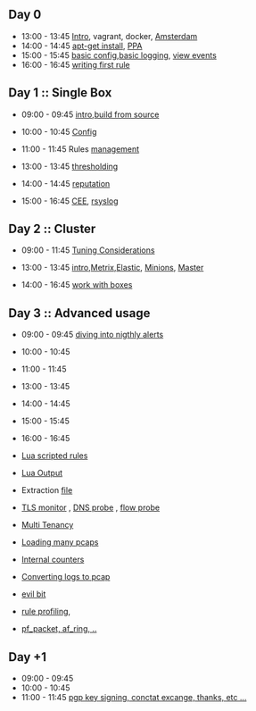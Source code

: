 
## Day 0

* 13:00 - 13:45 [Intro](/suricata/day_intro/README.md), vagrant, docker, [Amsterdam](/suricata/day_intro/Amsterdam.md)
* 14:00 - 14:45 [apt-get install](/suricata/day_intro/AptGetInstall.md), [PPA](/suricata/day_intro/AptGetInstallPPA.md)
* 15:00 - 15:45 [basic config](/suricata/day_intro/BasicConf.md),[basic logging](/suricata/day_intro/BasicLogging.md), [view events](/suricata/day_intro/EveView.md)
* 16:00 - 16:45 [writing first rule](/suricata/day_intro/SimpleRule.md)


## Day 1 :: Single Box

* 09:00 - 09:45 [intro](/suricata/day_1/README.md),[build from source](/suricata/day_1/BuildFromSource.md)
* 10:00 - 10:45 [Config](/suricata/day_1/SingleHostConfig.md)
* 11:00 - 11:45 Rules [management](/suricata/day_1/RuleManagement.md)



* 13:00 - 13:45 [thresholding](/suricata/day_1/RuleThresholding.md)
* 14:00 - 14:45 [reputation](/suricata/day_1/Reputation.md)
* 15:00 - 16:45 [CEE](/suricata/day_1/CEE.md), [rsyslog](/suricata/day_1/rsyslog.md)


## Day 2 :: Cluster

* 09:00 - 11:45 [Tuning Considerations](/suricata/day_1/SingleBoxtuning.md)


* 13:00 - 13:45 [intro](/suricata/day_2/README.md),[Metrix](/suricata/day_2/SetUpMetrics.md),[Elastic](/suricata/day_2/SetUpElastic.md), [Minions](/suricata/day_2/SetUpMinions.md), [Master](/suricata/day_2/SetUpMaster.md)
* 14:00 - 16:45 [work with boxes](/suricata/day_2/notes.md)



## Day 3 :: Advanced usage

* 09:00 - 09:45 [diving into nigthly alerts](/suricata/day_2/Kibana4.md)
* 10:00 - 10:45
* 11:00 - 11:45



* 13:00 - 13:45
* 14:00 - 14:45   
* 15:00 - 15:45
* 16:00 - 16:45


* [Lua scripted rules](/suricata/day_3/LuaRules.md)
* [Lua Output](/suricata/day_3/LuaOutput.md)
* Extraction [file](/suricata/day_1/FileExtraction.md)
* [TLS monitor](/suricata/day_1/TLSMonitor.md) , [DNS probe](/suricata/day_1/DNSProbe.md) , [flow probe](/suricata/day_1/FlowProbe.md)
* [Multi Tenancy](/suricata/day_3/MultiTenancy.md)
* [Loading many pcaps](/suricata/day_3/LoadPcaps.md)
* [Internal counters](/suricata/day_3/DumpCounters.md)
* [Converting logs to pcap](/suricata/day_3/Eve2Pcap.md)
* [evil bit](/suricata/day_3/EvilBit.md)
* [rule profiling](/suricata/day_1/RuleProfiling.md),
* [pf_packet, af_ring, ..](/suricata/day_3/NICAccess.md)


## Day +1

* 09:00 - 09:45
* 10:00 - 10:45
* 11:00 - 11:45 [pgp key signing, conctat excange, thanks, etc ...]()
